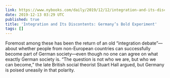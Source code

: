 ```yaml
---
link: https://www.nybooks.com/daily/2019/12/12/integration-and-its-discontents-germanys-bold-experiment/
date: 2019-12-13 03:29 UTC
published: true
title: 'Integration and Its Discontents: Germany’s Bold Experiment'
tags: []
---
```


Foremost among these has been the return of an old “integration debate”—about whether people from non-European countries can successfully become part of German society—even though no one can agree on what exactly German society is. “The question is not who we are, but who we can become,” the late British social theorist Stuart Hall argued, but Germany is poised uneasily in that polarity.
